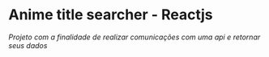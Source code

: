 # Anime title searcher - Reactjs

_Projeto com a finalidade de realizar comunicações com uma api e retornar seus dados_
